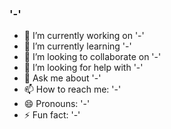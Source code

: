 ### '-'

<!--
**telugu-boy/telugu-boy** is a ✨ _special_ ✨ repository because its `README.md` (this file) appears on your GitHub profile.-->

- 🔭 I’m currently working on '-'
- 🌱 I’m currently learning '-'
- 👯 I’m looking to collaborate on '-'
- 🤔 I’m looking for help with '-'
- 💬 Ask me about '-'
- 📫 How to reach me: '-'
- 😄 Pronouns: '-'
- ⚡ Fun fact: '-'
